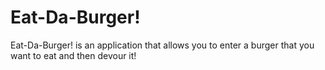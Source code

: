 # Eat-Da-Burger!
Eat-Da-Burger! is an application that allows you to enter a burger that you want to eat and then devour it!